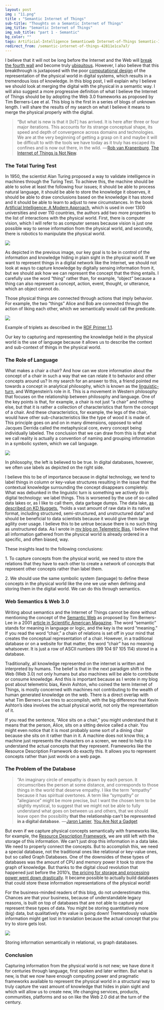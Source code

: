 ```yaml
---
layout: post
img : "11.png"
title : "Semantic Internet of Things"
sub-title: "Thoughts on a Semantic Internet of Things"
img_title: "Semantic Internet of Things"
img_sub_title: "part 1 - Semantic"
bg_color: ""
tags: Artificial-Intelligence Semanticweb Internet-of-Things Semantic-Iot IoT
redirect_from: /semantic-internet-of-things-42811e1ca7a7/
---
```


I believe that it will not be long before the Internet and the Web will [break the fourth wall](https://alwaysactingup.wordpress.com/what-is-the-4th-wall/) and become truly [ubiquitous](https://en.wikipedia.org/wiki/Ubiquitous_computing). However, I also believe that this breakthrough is juxtaposed with the poor [computational design](https://computationaldesign.org/) of the representation of the physical world in digital systems, which results in a tremendous loss of knowledge. In this blog post, I will explain why I believe we should look at merging the digital with the physical in a semantic way. I will also suggest a more progressive definition of what I believe the Internet of Things should be by adopting the Web 3.0 frameworks as proposed by Tim Berners-Lee et al. This blog is the first in a series of blogs of unknown length. I will share the results of my search on what I believe it means to merge the physical properly with the digital.

> “But what is new is that it [IoT] has arrived. It is here after three or four major iterations. This accounts for its strange conceptual shape, its speed and depth of convergence across domains and technologies. We are at the very beginning of getting a grasp on it and maybe it will be difficult to with the tools we have today as it truly has escaped its confines and is now out there, in the wild.
>  — [Rob van Kranenburg](http://www.theinternetofthings.eu/rob-van-kranenburg), [The Internet of Things is Not New](http://www.theinternetofthings.eu/rob-van-kranenburg-there-misunderstanding-internet-things-not-new).

### The Total Turing Test

In 1950, the scientist Alan Turing proposed a way to validate intelligence in machines through the Turing Test. To achieve this, the machine should be able to solve at least the following four issues; it should be able to process natural language, it should be able to store the knowledge it observes, it should be able to draw conclusions based on the knowledge it has stored and it should be able to learn to adjust to new circumstances. In the book [Artificial Intelligence: A Modern Approach](http://aima.cs.berkeley.edu/), which is used in over 1300 universities and over 110 countries, the authors add two more properties to the list of interactions with the physical world. First, there is computer vision, which I will refer to as computer senses because vision is just one possible way to sense information from the physical world, and secondly, there is robotics to manipulate the physical world.

![](https://cdn-images-1.medium.com/max/800/1*z0iUqZ_0soqJaZgRXV3TYQ.png)


As depicted in the previous image, our key goal is to be in control of the information and knowledge hiding in plain sight in the physical world. If we want to represent things in a digital network like the Internet, we should not look at ways to capture knowledge by digitally sensing information from it, but we should ask how we can represent the concept that the thing entails. I carefully use the word “thing” rather than, for example, “object” because a thing can also represent a concept, action, event, thought, or utterance, which an object cannot do.

Those physical things are connected through actions that imply behavior. For example, the two “things” Alice and Bob are connected through the action of liking each other, which we semantically would call the predicate.


![](https://cdn-images-1.medium.com/max/800/1*XXDGY03uAsBMFKycnMY7bA.png)

Example of triplets as described in the [RDF Primer 1.1](https://www.w3.org/TR/2014/NOTE-rdf11-primer-20140225/#section-triple).


Our key to capturing and representing the knowledge held in the physical world is the use of language because it allows us to describe the context and sub-context of things in the physical world.

### The Role of Language

What makes a chair a chair? And how can we store information about the concept of a chair in such a way that we can relate it to behavior and other concepts around us? In my search for an answer to this, a friend pointed me towards a concept in analytical philosophy, which is known as the [linguistic-turn](https://en.wikipedia.org/wiki/Linguistic_turn), and Wittgenstein’s role in it. This is a movement in Western philosophy that focuses on the relationship between philosophy and language. One of the key points is that, for example, a chair is not just “a chair” and nothing else, but that it is rather a collection of characteristics that form the concept of a chair. And these characteristics, for example, the legs of the chair, would have other sub-characteristics like the type of wood it is made of. This principle goes on and on in many dimensions, opposed to what Jacques Derrida called the metaphysical core, every concept being individually labeled. The conclusion that we can draw from this is that what we call reality is actually a convention of naming and grouping information in a symbolic system, which we call language.


![](https://cdn-images-1.medium.com/max/800/1*WId96DtlXHDbSkbTxLCj9Q.png)

In philosophy, the left is believed to be true. In digital databases, however, we often use labels as depicted on the right side.


I believe this to be of importance because in digital technology, we tend to label things in column or key-value structures resulting in the issue that the contextual knowledge surrounding the concept disappears completely. What was debunked in the linguistic turn is something we actively do in digital technology: we label things. This is worsened by the use of so-called data lakes or, as I like to call them, data garbage dumps. The data lake, [as described on KD Nuggets](http://www.kdnuggets.com/2015/09/data-lake-vs-data-warehouse-key-differences.html), “holds a vast amount of raw data in its native format, including structured, semi-structured, and unstructured data” and should be beneficial to data scientists because it would give them large agility over usage. I believe this to be untrue because there is no such thing as unstructured data. As I wrote in [my blog on Telemetric Bias](https://bob.wtf/telemetric-bias-the-internet-of-things-anno-2017-121034b54b6d), I believe that all information gathered from the physical world is already ordered in a specific, and often biased, way.

These insights lead to the following conclusions:

1\. To capture concepts from the physical world, we need to store the relations that they have to each other to create a network of concepts that represent other concepts rather than label them.

2\. We should use the same symbolic system (language) to define these concepts in the physical world like the one we use when defining and storing them in the digital world. We can do this through semantics.

### Web Semantics & Web 3.0

Writing about semantics and the Internet of Things cannot be done without mentioning the concept of the [Semantic Web](https://en.wikipedia.org/wiki/Semantic_Web) as proposed by Tim Berners-Lee in a 2001 [article in Scientific American Magazine](https://www.scientificamerican.com/magazine/sa/2001/05-01/#article-the-semantic-web). The word “semantic” stands for meaning in language or logic, and the key is the word “meaning.” If you read the word “chair,” a chain of relations is set off in your mind that creates the conceptual representation of a chair. However, in a traditional database or on a website for that matter, the word “chair” has no meaning whatsoever. It is just a row of ASCII numbers (99 104 97 105 114) stored in a database.

Traditionally, all knowledge represented on the internet is written and interpreted by humans. The belief is that in the next paradigm shift in the Web (Web 3.0) not only humans but also machines will be able to contribute or consume knowledge. And this is important because as I wrote in my blog post about telemetric bias, Kevin Ashton, who coined the term Internet of Things, is mostly concerned with machines not contributing to the wealth of human generated knowledge on the web. There is a direct overlap with what Tim Berners-Lee tries to accomplish, with the big difference that Kevin Ashton’s idea involves the actual physical world, not only the representation of it.

If you read the sentence, “Alice sits on a chair,” you might understand that it means that the person, Alice, sits on a sitting device called a chair. You might even notice that it is most probably some sort of a dining chair because she sits on it rather than in it. A machine does not know this; a machine just represents the characters on a screen, we need to help it to understand the actual concepts that they represent. Frameworks like the Resource Description Framework do exactly this. It allows you to represent concepts rather than just words on a web page.

### The Problem of the Database

> “An imaginary circle of empathy is drawn by each person. It circumscribes the person at some distance, and corresponds to those things in the world that deserve empathy. I like the term “empathy” because it has spiritual overtones. A term like “sympathy” or “allegiance” might be more precise, but I want the chosen term to be slightly mystical, to suggest that we might not be able to fully understand what goes on between us and others, that we should leave open the possibility **that the relationship can’t be represented in a digital database**.
>  — [Jaron Lanier](http://www.jaronlanier.com/), [You Are Not a Gadget](https://www.goodreads.com/work/quotes/6878840)

But even if we capture physical concepts semantically with frameworks like, for example, the [Resource Description Framework](http://www.dlib.org/dlib/may98/miller/05miller.html), we are still left with the storage of this information. We can’t just drop this information in a data lake. We need to properly connect the concepts. But to accomplish this, we need a special database, not the traditional ones like relational or key-value ones, but so called Graph Databases. One of the downsides of these types of databases was the amount of CPU and memory power it took to store the graph of knowledge. But thanks to the digital cloud revolution that happened just before the 2010’s, [the pricing for storage and processing power went down drastically](http://-%20http://www.mkomo.com/assets/hd-cost-graph-small.png). It became possible to actually build databases that could store these information representations of the physical world!

For the business-minded readers of this blog, do not underestimate this. Chances are that your business, because of understandable legacy reasons, is built on top of databases that are not able to capture and represent these types of data. You might be storing quantitatively more (big) data, but qualitatively the value is going down! Tremendously valuable information might get lost in translation because the actual concept that you try to store gets lost.

![](https://cdn-images-1.medium.com/max/800/1*KoouGm7tArPNVHK3fhwpoA.png)

Storing information semantically in relational, vs graph databases.


### Conclusion

Capturing information from the physical world is not new; we have done it for centuries through language, first spoken and later written. But what is new, is that we now have enough computing power and pragmatic frameworks available to represent the physical world in a structural way to truly capture the vast amount of knowledge that hides in plain sight and which will allow us to create new, life changing services, products, communities, platforms and so on like the Web 2.0 did at the turn of the century.
